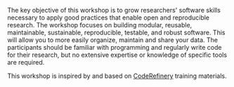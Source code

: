The key objective of this workshop is to grow researchers' software skills necessary
to apply good practices that enable open and reproducible research.
The workshop focuses on building modular, reusable, maintainable, sustainable, reproducible,
testable, and robust software. This will allow you to more easily organize, maintain and share your data. 
The participants should be familiar with programming and regularly write code for their research, 
but no extensive expertise or knowledge of specific tools are required.

This workshop is inspired by and based on [CodeRefinery](https://coderefinery.org/lessons/)
training materials.
